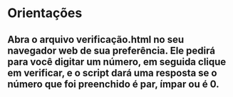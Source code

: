 # Orientações 

Abra o arquivo verificação.html no seu navegador web de sua preferência.
Ele pedirá para você digitar um número, em seguida clique em verificar, e o script dará uma resposta se o número que foi preenchido é par, ímpar ou é 0.
-----------------------------------------------------------------------------------------------------------------